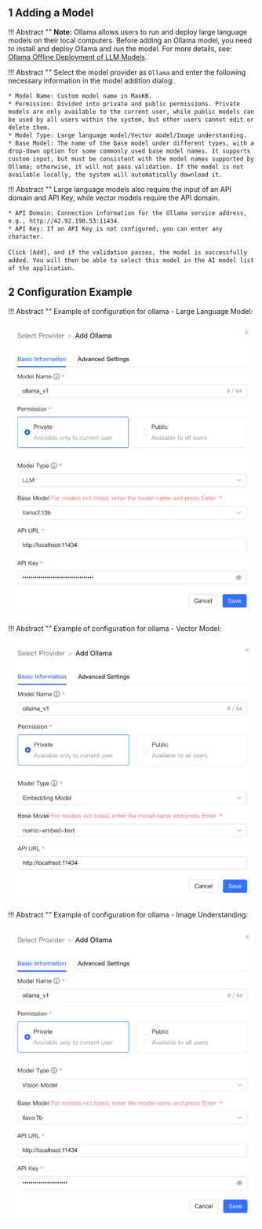 ## 1 Adding a Model

!!! Abstract ""
    **Note:** Ollama allows users to run and deploy large language models on their local computers. Before adding an Ollama model, you need to install and deploy Ollama and run the model. For more details, see: [Ollama Offline Deployment of LLM Models](../../faq/Offline_install_OllamaModel.md).

!!! Abstract ""
    Select the model provider as `Ollama` and enter the following necessary information in the model addition dialog:

    * Model Name: Custom model name in MaxKB.
    * Permission: Divided into private and public permissions. Private models are only available to the current user, while public models can be used by all users within the system, but other users cannot edit or delete them.
    * Model Type: Large language model/Vector model/Image understanding.
    * Base Model: The name of the base model under different types, with a drop-down option for some commonly used base model names. It supports custom input, but must be consistent with the model names supported by Ollama; otherwise, it will not pass validation. If the model is not available locally, the system will automatically download it.

!!! Abstract ""
    Large language models also require the input of an API domain and API Key, while vector models require the API domain.

    * API Domain: Connection information for the Ollama service address, e.g., http://42.92.198.53:11434.
    * API Key: If an API Key is not configured, you can enter any character.

    Click [Add], and if the validation passes, the model is successfully added. You will then be able to select this model in the AI model list of the application.

## 2 Configuration Example

!!! Abstract ""
    Example of configuration for ollama - Large Language Model:

![ollama Large Language Model](../../img/model/ollama_model.png)

!!! Abstract ""
    Example of configuration for ollama - Vector Model:

![ollama Vector Model](../../img/model/ollama_embedding_model.png)

!!! Abstract ""
    Example of configuration for ollama - Image Understanding:

![ollama Image Understanding Model](../../img/model/ollama_vision.png)
